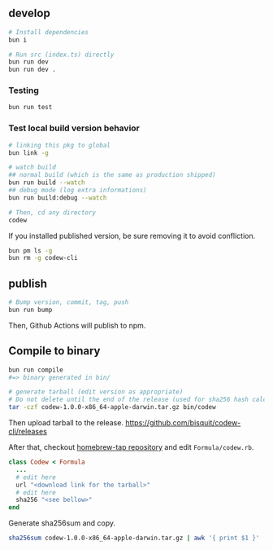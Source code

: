## develop

```sh
# Install dependencies
bun i

# Run src (index.ts) directly
bun run dev
bun run dev .
```

### Testing

```sh
bun run test
```

### Test local build version behavior

```sh
# linking this pkg to global
bun link -g

# watch build
## normal build (which is the same as production shipped)
bun run build --watch
## debug mode (log extra informations)
bun run build:debug --watch

# Then, cd any directory
codew
```

If you installed published version, be sure removing it to avoid confliction.

```sh
bun pm ls -g
bun rm -g codew-cli
```

## publish

```sh
# Bump version, commit, tag, push
bun run bump
```

Then, Github Actions will publish to npm.

## Compile to binary

```sh
bun run compile
#=> binary generated in bin/

# generate tarball (edit version as appropriate)
# Do not delete until the end of the release (used for sha256 hash calculation)
tar -czf codew-1.0.0-x86_64-apple-darwin.tar.gz bin/codew
```

Then upload tarball to the release.
https://github.com/bisquit/codew-cli/releases

After that, checkout [homebrew-tap repository](https://github.com/bisquit/homebrew-tap) and edit `Formula/codew.rb`.

```rb
class Codew < Formula
  ...
  # edit here
  url "<download link for the tarball>"
  # edit here
  sha256 "<see bellow>"
end
```

Generate sha256sum and copy.

```sh
sha256sum codew-1.0.0-x86_64-apple-darwin.tar.gz | awk '{ print $1 }' | tr -d '\n' | pbcopy
```
